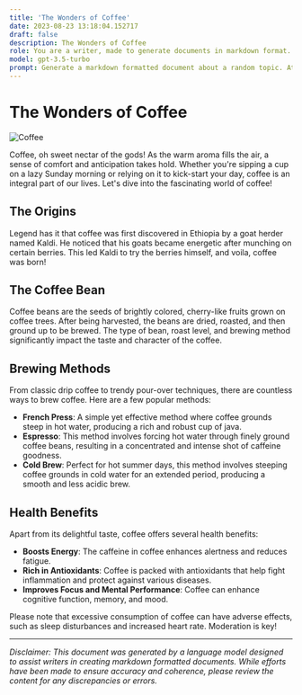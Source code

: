 ```yaml
---
title: 'The Wonders of Coffee'
date: 2023-08-23 13:18:04.152717
draft: false
description: The Wonders of Coffee
role: You are a writer, made to generate documents in markdown format. It is very important that all of the documents you generate are in valid markdown format.
model: gpt-3.5-turbo
prompt: Generate a markdown formatted document about a random topic. At the bottom, include a disclaimer explaining that the document was generated by you. The first line of the document should be the title. Make sure that the entire document is in proper markdown format, using a mix of various tags to make the document visually appealing.
---
```


# The Wonders of Coffee

![Coffee](https://cdn.pixabay.com/photo/2017/11/23/17/47/coffee-2972226_1280.jpg)

Coffee, oh sweet nectar of the gods! As the warm aroma fills the air, a sense of comfort and anticipation takes hold. Whether you're sipping a cup on a lazy Sunday morning or relying on it to kick-start your day, coffee is an integral part of our lives. Let's dive into the fascinating world of coffee!

## The Origins

Legend has it that coffee was first discovered in Ethiopia by a goat herder named Kaldi. He noticed that his goats became energetic after munching on certain berries. This led Kaldi to try the berries himself, and voila, coffee was born!

## The Coffee Bean

Coffee beans are the seeds of brightly colored, cherry-like fruits grown on coffee trees. After being harvested, the beans are dried, roasted, and then ground up to be brewed. The type of bean, roast level, and brewing method significantly impact the taste and character of the coffee.

## Brewing Methods

From classic drip coffee to trendy pour-over techniques, there are countless ways to brew coffee. Here are a few popular methods:

- **French Press**: A simple yet effective method where coffee grounds steep in hot water, producing a rich and robust cup of java.
- **Espresso**: This method involves forcing hot water through finely ground coffee beans, resulting in a concentrated and intense shot of caffeine goodness.
- **Cold Brew**: Perfect for hot summer days, this method involves steeping coffee grounds in cold water for an extended period, producing a smooth and less acidic brew.

## Health Benefits

Apart from its delightful taste, coffee offers several health benefits:

- **Boosts Energy**: The caffeine in coffee enhances alertness and reduces fatigue.
- **Rich in Antioxidants**: Coffee is packed with antioxidants that help fight inflammation and protect against various diseases.
- **Improves Focus and Mental Performance**: Coffee can enhance cognitive function, memory, and mood.

Please note that excessive consumption of coffee can have adverse effects, such as sleep disturbances and increased heart rate. Moderation is key!

---

*Disclaimer: This document was generated by a language model designed to assist writers in creating markdown formatted documents. While efforts have been made to ensure accuracy and coherence, please review the content for any discrepancies or errors.*